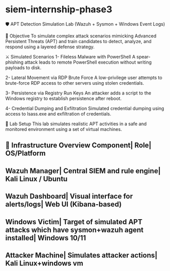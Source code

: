 # siem-internship-phase3

🛡️ APT Detection Simulation Lab (Wazuh + Sysmon + Windows Event Logs)

🎯 Objective
To simulate complex attack scenarios mimicking Advanced Persistent Threats (APT) and train candidates to detect, analyze, and respond using a layered defense strategy.

⚔️ Simulated Scenarios
1- Fileless Malware with PowerShell
A spear-phishing attack leads to remote PowerShell execution without writing payloads to disk.

2- Lateral Movement via RDP Brute Force
A low-privilege user attempts to brute-force RDP access to other servers using stolen credentials.

3- Persistence via Registry Run Keys
An attacker adds a script to the Windows registry to establish persistence after reboot.

4- Credential Dumping and Exfiltration
Simulated credential dumping using access to lsass.exe and exfiltration of credentials.

🧪 Lab Setup
This lab simulates realistic APT activities in a safe and monitored environment using a set of virtual machines.

🔧 Infrastructure Overview
Component|     Role|    	OS/Platform
----------------------------------------------------------------------------------------------------------
Wazuh Manager|   	Central SIEM and rule engine|  	Kali Linux / Ubuntu
----------------------------------------------------------------------------------------------------------
Wazuh Dashboard|	Visual interface for alerts/logs|	  Web UI (Kibana-based)
----------------------------------------------------------------------------------------------------------
Windows Victim|  	Target of simulated APT attacks which have sysmon+wazuh agent installed|	 Windows 10/11
-----------------------------------------------------------------------------------------------------------
Attacker Machine|	Simulates attacker actions|	Kali Linux+windows vm 
-----------------------------------------------------------------------------------------------------------
